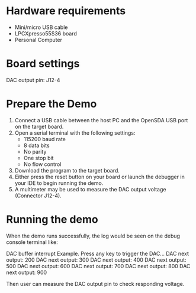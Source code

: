 Hardware requirements
=====================
- Mini/micro USB cable
- LPCXpresso55S36 board
- Personal Computer

Board settings
============
DAC output pin: J12-4

Prepare the Demo
===============
1.  Connect a USB cable between the host PC and the OpenSDA USB port on the target board. 
2.  Open a serial terminal with the following settings:
    - 115200 baud rate
    - 8 data bits
    - No parity
    - One stop bit
    - No flow control
3.  Download the program to the target board.
4.  Either press the reset button on your board or launch the debugger in your IDE to begin running the demo.
5.  A multimeter may be used to measure the DAC output voltage (Connector J12-4).

Running the demo
===============
When the demo runs successfully, the log would be seen on the debug console terminal like:

DAC buffer interrupt Example.
Press any key to trigger the DAC...
DAC next output: 200
DAC next output: 300
DAC next output: 400
DAC next output: 500
DAC next output: 600
DAC next output: 700
DAC next output: 800
DAC next output: 900

Then user can measure the DAC output pin to check responding voltage.


